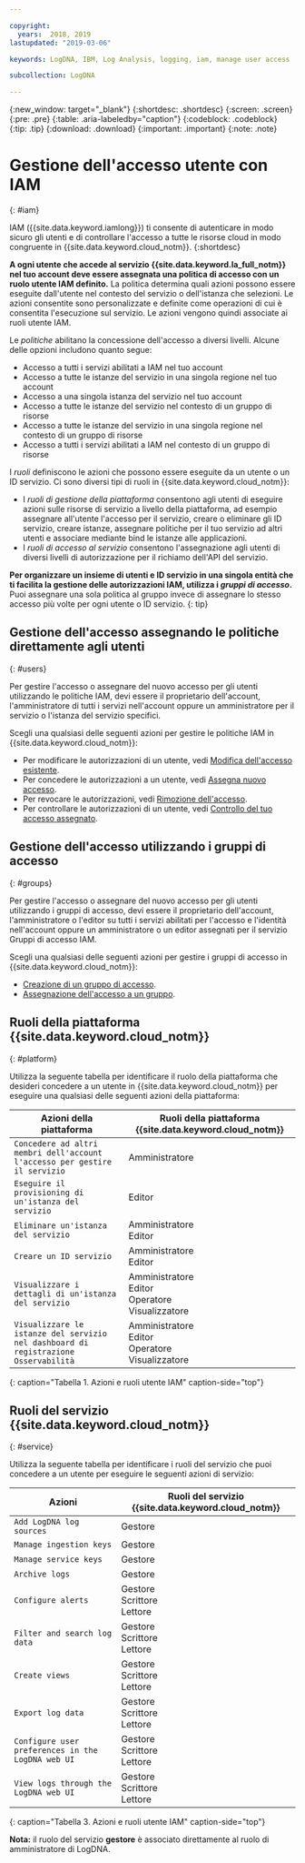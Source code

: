 ```yaml
---

copyright:
  years:  2018, 2019
lastupdated: "2019-03-06"

keywords: LogDNA, IBM, Log Analysis, logging, iam, manage user access

subcollection: LogDNA

---
```


{:new_window: target="_blank"}
{:shortdesc: .shortdesc}
{:screen: .screen}
{:pre: .pre}
{:table: .aria-labeledby="caption"}
{:codeblock: .codeblock}
{:tip: .tip}
{:download: .download}
{:important: .important}
{:note: .note}

 
# Gestione dell'accesso utente con IAM
{: #iam}

IAM ({{site.data.keyword.iamlong}}) ti consente di autenticare in modo sicuro gli utenti e di controllare l'accesso a tutte le risorse cloud in modo congruente in {{site.data.keyword.cloud_notm}}. 
{:shortdesc}

**A ogni utente che accede al servizio {{site.data.keyword.la_full_notm}} nel tuo account deve essere assegnata una politica di accesso con un ruolo utente IAM definito.** La politica determina quali azioni possono essere eseguite dall'utente nel contesto del servizio o dell'istanza che selezioni. Le azioni consentite sono personalizzate e definite come operazioni di cui è consentita l'esecuzione sul servizio. Le azioni vengono quindi associate ai ruoli utente IAM.

Le *politiche* abilitano la concessione dell'accesso a diversi livelli. Alcune delle opzioni includono quanto segue: 

* Accesso a tutti i servizi abilitati a IAM nel tuo account
* Accesso a tutte le istanze del servizio in una singola regione nel tuo account
* Accesso a una singola istanza del servizio nel tuo account
* Accesso a tutte le istanze del servizio nel contesto di un gruppo di risorse
* Accesso a tutte le istanze del servizio in una singola regione nel contesto di un gruppo di risorse
* Accesso a tutti i servizi abilitati a IAM nel contesto di un gruppo di risorse

I *ruoli* definiscono le azioni che possono essere eseguite da un utente o un ID servizio. Ci sono diversi tipi di ruoli in {{site.data.keyword.cloud_notm}}:

* I *ruoli di gestione della piattaforma* consentono agli utenti di eseguire azioni sulle risorse di servizio a livello della piattaforma, ad esempio assegnare all'utente l'accesso per il servizio, creare o eliminare gli ID servizio, creare istanze, assegnare politiche per il tuo servizio ad altri utenti e associare mediante bind le istanze alle applicazioni.
* I *ruoli di accesso al servizio* consentono l'assegnazione agli utenti di diversi livelli di autorizzazione per il richiamo dell'API del servizio.

**Per organizzare un insieme di utenti e ID servizio in una singola entità che ti facilita la gestione delle autorizzazioni IAM, utilizza i *gruppi di accesso*.** Puoi assegnare una sola politica al gruppo invece di assegnare lo stesso accesso più volte per ogni utente o ID servizio.
{: tip}


## Gestione dell'accesso assegnando le politiche direttamente agli utenti
{: #users}

Per gestire l'accesso o assegnare del nuovo accesso per gli utenti utilizzando le politiche IAM, devi essere il proprietario dell'account, l'amministratore di tutti i servizi nell'account oppure un amministratore per il servizio o l'istanza del servizio specifici. 

Scegli una qualsiasi delle seguenti azioni per gestire le politiche IAM in {{site.data.keyword.cloud_notm}}:

* Per modificare le autorizzazioni di un utente, vedi [Modifica dell'accesso esistente](/docs/iam?topic=iam-iammanidaccser#edit_existing).
* Per concedere le autorizzazioni a un utente, vedi [Assegna nuovo accesso](/docs/iam?topic=iam-iammanidaccser#assign_new_access).
* Per revocare le autorizzazioni, vedi [Rimozione dell'accesso](/docs/iam?topic=iam-iammanidaccser#removing_access).
* Per controllare le autorizzazioni di un utente, vedi [Controllo del tuo accesso assegnato](/docs/iam?topic=iam-iammanidaccser#review_your_access).


## Gestione dell'accesso utilizzando i gruppi di accesso
{: #groups}

Per gestire l'accesso o assegnare del nuovo accesso per gli utenti utilizzando i gruppi di accesso, devi essere il proprietario dell'account, l'amministratore o l'editor su tutti i servizi abilitati per l'accesso e l'identità nell'account oppure un amministratore o un editor assegnati per il servizio Gruppi di accesso IAM. 

Scegli una qualsiasi delle seguenti azioni per gestire i gruppi di accesso in {{site.data.keyword.cloud_notm}}:

* [Creazione di un gruppo di accesso](/docs/iam?topic=iam-groups#create_ag).
* [Assegnazione dell'accesso a un gruppo](/docs/iam?topic=iam-groups#access_ag).



## Ruoli della piattaforma {{site.data.keyword.cloud_notm}}
{: #platform}

Utilizza la seguente tabella per identificare il ruolo della piattaforma che desideri concedere a un utente in {{site.data.keyword.cloud_notm}} per eseguire una qualsiasi delle seguenti azioni della piattaforma:

| Azioni della piattaforma                                                        | Ruoli della piattaforma {{site.data.keyword.cloud_notm}}    | 
|-------------------------------------------------------------------------|------------------------------------------------------|
| `Concedere ad altri membri dell'account l'accesso per gestire il servizio`           | Amministratore                                        | 
| `Eseguire il provisioning di un'istanza del servizio`                                          | Editor                            | 
| `Eliminare un'istanza del servizio`                                             | Amministratore </br>Editor                            | 
| `Creare un ID servizio`                                                   | Amministratore </br>Editor                            |
| `Visualizzare i dettagli di un'istanza del servizio`                                    | Amministratore </br>Editor </br>Operatore </br>Visualizzatore  | 
| `Visualizzare le istanze del servizio nel dashboard di registrazione Osservabilità`         | Amministratore </br>Editor </br>Operatore </br>Visualizzatore  | 
{: caption="Tabella 1. Azioni e ruoli utente IAM" caption-side="top"}



## Ruoli del servizio {{site.data.keyword.cloud_notm}}
{: #service}

Utilizza la seguente tabella per identificare i ruoli del servizio che puoi concedere a un utente per eseguire le seguenti azioni di servizio:

| Azioni                                                                 | Ruoli del servizio {{site.data.keyword.cloud_notm}}     | 
|-------------------------------------------------------------------------|------------------------------------------------------|
| `Add LogDNA log sources`                                                | Gestore                                              |
| `Manage ingestion keys`                                                 | Gestore                                              |
| `Manage service keys`                                                   | Gestore                                              |
| `Archive logs`                                                          | Gestore                                              |
| `Configure alerts`                                                      | Gestore </br>Scrittore </br>Lettore                      | 
| `Filter and search log data`                                            | Gestore </br>Scrittore </br>Lettore                      |
| `Create views`                                                          | Gestore </br>Scrittore </br>Lettore                      |
| `Export log data`                                                       | Gestore </br>Scrittore </br>Lettore                      |
| `Configure user preferences in the LogDNA web UI`                       | Gestore </br>Scrittore </br>Lettore                      |
| `View logs through the LogDNA web UI`                                   | Gestore </br>Scrittore </br>Lettore                      | 
{: caption="Tabella 3. Azioni e ruoli utente IAM" caption-side="top"}


**Nota:** il ruolo del servizio **gestore** è associato direttamente al ruolo di amministratore di LogDNA.






